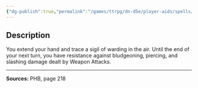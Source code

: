 ```yaml
---
{"dg-publish":true,"permalink":"/games/ttrpg/dn-d5e/player-aids/spells/cantrips/blade-ward/","tags":["TTRPG/DND/5e","verbal","somatic","buff","Spell"],"noteIcon":""}
---
```



## Description
You extend your hand and trace a sigil of warding in the air.
Until the end of your next turn, you have resistance against bludgeoning, piercing, and slashing damage dealt by Weapon Attacks.

---

**Sources:** PHB, page 218
